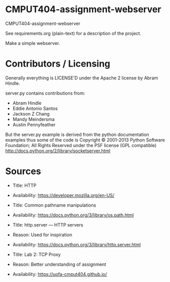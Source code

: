 CMPUT404-assignment-webserver
=============================

CMPUT404-assignment-webserver

See requirements.org (plain-text) for a description of the project.

Make a simple webserver.

Contributors / Licensing
========================

Generally everything is LICENSE'D under the Apache 2 license by Abram Hindle.

server.py contains contributions from:

* Abram Hindle
* Eddie Antonio Santos
* Jackson Z Chang
* Mandy Meindersma 
* Austin Pennyfeather

But the server.py example is derived from the python documentation
examples thus some of the code is Copyright © 2001-2013 Python
Software Foundation; All Rights Reserved under the PSF license (GPL
compatible) http://docs.python.org/2/library/socketserver.html

#    Sources

*   Title: HTTP
*   Availability: https://developer.mozilla.org/en-US/



    
*   Title: Common pathname manipulations
*   Availability: https://docs.python.org/3/library/os.path.html


   
*  Title: http.server — HTTP servers
*  Reason: Used for inspiration
*  Availability: https://docs.python.org/3/library/http.server.html


   
*  Title: Lab 2: TCP Proxy
*  Reason: Better understanding of assignment
*  Availability: https://uofa-cmput404.github.io/

